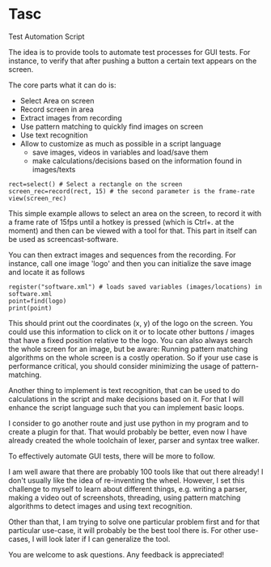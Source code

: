# Tasc
Test Automation Script

The idea is to provide tools to automate test processes for GUI tests. For instance, to verify that after pushing a button a certain text appears on the screen.

The core parts what it can do is:
- Select Area on screen
- Record screen in area
- Extract images from recording
- Use pattern matching to quickly find images on screen
- Use text recognition
- Allow to customize as much as possible in a script language
  - save images, videos in variables and load/save them
  - make calculations/decisions based on the information found in images/texts

```
rect=select() # Select a rectangle on the screen
screen_rec=record(rect, 15) # the second parameter is the frame-rate
view(screen_rec)
```

This simple example allows to select an area on the screen, to record it with a frame rate of 15fps until a hotkey is pressed (which is Ctrl+. at the moment) and then can be viewed with a tool for that. This part in itself can be used as screencast-software.

You can then extract images and sequences from the recording. For instance, call one image 'logo' and then you can initialize the save image and locate it as follows

```
register("software.xml") # loads saved variables (images/locations) in software.xml
point=find(logo)
print(point)
```

This should print out the coordinates (x, y) of the logo on the screen. You could use this information to click on it or to locate other buttons / images that have a fixed position relative to the logo. You can also always search the whole screen for an image, but be aware: Running pattern matching algorithms on the whole screen is a costly operation. So if your use case is performance critical, you should consider minimizing the usage of pattern-matching.

Another thing to implement is text recognition, that can be used to do calculations in the script and make decisions based on it. For that I will enhance the script language such that you can implement basic loops.

I consider to go another route and just use python in my program and to create a plugin for that. That would probably be better, even now I have already created the whole toolchain of lexer, parser and syntax tree walker.

To effectively automate GUI tests, there will be more to follow.

I am well aware that there are probably 100 tools like that out there already! I don't usually like the idea of re-inventing the wheel. However, I set this challenge to myself to learn about different things, e.g. writing a parser, making a video out of screenshots, threading, using pattern matching algorithms to detect images and using text recognition.

Other than that, I am trying to solve one particular problem first and for that particular use-case, it will probably be the best tool there is. For other use-cases, I will look later if I can generalize the tool.

You are welcome to ask questions. Any feedback is appreciated!
